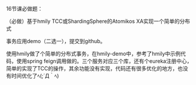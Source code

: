 16节课必做题：

（必做）基于hmily TCC或ShardingSphere的Atomikos XA实现一个简单的分布式

事务应用demo（二选一），提交到github。



使用hmily做了个简单的分布式事务，在hmily-demo中，参考了hmily中示例代码，使用spring feign调用做的。三个服务对应三个库，还有个eureka注册中心，简单的实现了TCC的操作，其余功能没有实现，代码还有很多优化的地方，也没有时间优化了ﾍ(;´Д｀ﾍ)

